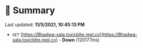 # 📖 Summary
Last updated: **11/5/2021, 10:45:13 PM**

- `GET` [https://Bhadwa-sala.toxicblte.repl.co](https://Bhadwa-sala.toxicblte.repl.co) - **Down** (120177ms)

